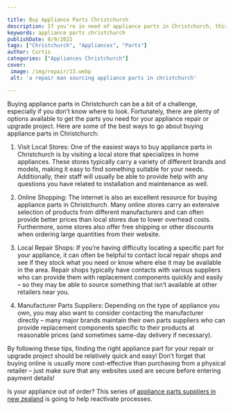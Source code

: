 ```yaml
---

title: Buy Appliance Parts Christchurch
description: If you're in need of appliance parts in Christchurch, this post provides a helpful overview of the best ways to go about buying them, so read on to find out more!
keywords: appliance parts christchurch
publishDate: 8/9/2022
tags: ["Christchurch", "Appliances", "Parts"]
author: Curtis
categories: ["Appliances Christchurch"]
cover: 
 image: /img/repair/13.webp
 alt: 'a repair man sourcing appliance parts in christchurch'

---
```


Buying appliance parts in Christchurch can be a bit of a challenge, especially if you don’t know where to look. Fortunately, there are plenty of options available to get the parts you need for your appliance repair or upgrade project. Here are some of the best ways to go about buying appliance parts in Christchurch:

1. Visit Local Stores: One of the easiest ways to buy appliance parts in Christchurch is by visiting a local store that specializes in home appliances. These stores typically carry a variety of different brands and models, making it easy to find something suitable for your needs. Additionally, their staff will usually be able to provide help with any questions you have related to installation and maintenance as well. 

2. Online Shopping: The internet is also an excellent resource for buying appliance parts in Christchurch. Many online stores carry an extensive selection of products from different manufacturers and can often provide better prices than local stores due to lower overhead costs. Furthermore, some stores also offer free shipping or other discounts when ordering large quantities from their website. 

3. Local Repair Shops: If you’re having difficulty locating a specific part for your appliance, it can often be helpful to contact local repair shops and see if they stock what you need or know where else it may be available in the area. Repair shops typically have contacts with various suppliers who can provide them with replacement components quickly and easily – so they may be able to source something that isn’t available at other retailers near you. 

4. Manufacturer Parts Suppliers: Depending on the type of appliance you own, you may also want to consider contacting the manufacturer directly – many major brands maintain their own parts suppliers who can provide replacement components specific to their products at reasonable prices (and sometimes same-day delivery if necessary). 

By following these tips, finding the right appliance part for your repair or upgrade project should be relatively quick and easy! Don’t forget that buying online is usually more cost-effective than purchasing from a physical retailer – just make sure that any websites used are secure before entering payment details!

Is your appliance out of order? This series of <a href="/pages/appliance-parts-suppliers-in-new-zealand/">appliance parts suppliers in new zealand</a> is going to help reactivate processes.